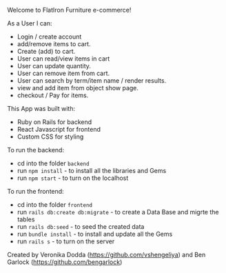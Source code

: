 Welcome to FlatIron Furniture e-commerce!

As a User I can:

 -  Login / create account 
 -  add/remove items to cart. 
 - Create (add) to cart. 
 - User can read/view items in cart
 - User can update quantity. 
 - User can remove item from cart. 
 - User can search by term/item name / render results.
 - view and add item from object show page.
 -  checkout / Pay for items. 

 This App was built with:

 - Ruby on Rails for backend 
 - React Javascript for frontend
 - Custom CSS for styling

To run the backend:

 - cd into the folder `backend`
 - run `npm install` - to install all the libraries and Gems
 - run `npm start` - to turn on the localhost


To run the frontend:

 - cd into the folder `frontend`
 - run `rails db:create db:migrate` - to create a Data Base and migrte the tables
 - run `rails db:seed` - to seed the created data
 - run `bundle install` - to install and update all the Gems
 - run `rails s` - to turn on the server

 Created by Veronika Dodda (https://github.com/vshengeliya) and Ben Garlock (https://github.com/bengarlock)
